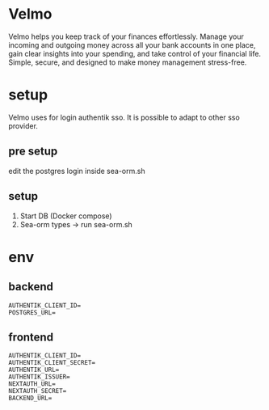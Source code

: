 # Velmo
Velmo helps you keep track of your finances effortlessly. Manage your incoming and outgoing money across all your bank accounts in one place, gain clear insights into your spending, and take control of your financial life. Simple, secure, and designed to make money management stress-free.

# setup
Velmo uses for login authentik sso. It is possible to adapt to other sso provider.
## pre setup
edit the postgres login inside sea-orm.sh

## setup
1. Start DB (Docker compose)
2. Sea-orm types -> run sea-orm.sh

# env
## backend
```
AUTHENTIK_CLIENT_ID=
POSTGRES_URL=
```
## frontend
```
AUTHENTIK_CLIENT_ID=
AUTHENTIK_CLIENT_SECRET=
AUTHENTIK_URL=
AUTHENTIK_ISSUER=
NEXTAUTH_URL=
NEXTAUTH_SECRET=
BACKEND_URL=
```